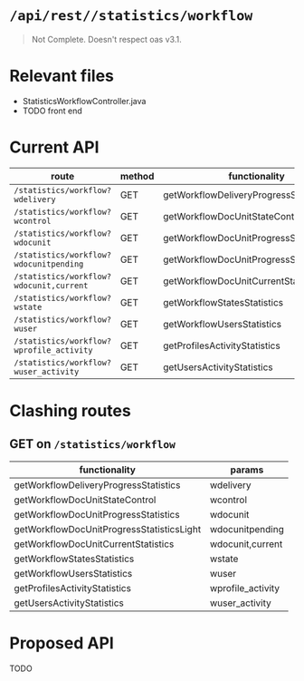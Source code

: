 # `/api/rest//statistics/workflow`
> Not Complete.
> Doesn't respect oas v3.1.

# Relevant files
- StatisticsWorkflowController.java
- TODO front end

# Current API
|route|method|functionality|
|-|-|-|
|`/statistics/workflow?wdelivery`|GET|getWorkflowDeliveryProgressStatistics|
|`/statistics/workflow?wcontrol`|GET|getWorkflowDocUnitStateControl|
|`/statistics/workflow?wdocunit`|GET|getWorkflowDocUnitProgressStatistics|
|`/statistics/workflow?wdocunitpending`|GET|getWorkflowDocUnitProgressStatisticsLight|
|`/statistics/workflow?wdocunit,current`|GET|getWorkflowDocUnitCurrentStatistics|
|`/statistics/workflow?wstate`|GET|getWorkflowStatesStatistics|
|`/statistics/workflow?wuser`|GET|getWorkflowUsersStatistics|
|`/statistics/workflow?wprofile_activity`|GET|getProfilesActivityStatistics|
|`/statistics/workflow?wuser_activity`|GET|getUsersActivityStatistics|

# Clashing routes

## GET on `/statistics/workflow`
|functionality|params|
|-|-|
|getWorkflowDeliveryProgressStatistics|wdelivery|
|getWorkflowDocUnitStateControl|wcontrol|
|getWorkflowDocUnitProgressStatistics|wdocunit|
|getWorkflowDocUnitProgressStatisticsLight|wdocunitpending|
|getWorkflowDocUnitCurrentStatistics|wdocunit,current|
|getWorkflowStatesStatistics|wstate|
|getWorkflowUsersStatistics|wuser|
|getProfilesActivityStatistics|wprofile_activity|
|getUsersActivityStatistics|wuser_activity|

# Proposed API
TODO